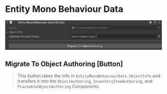 # Entity Mono Behaviour Data

![Entity Mono Behaviour Data](pics/entity-mono-behaviour-data.png)

## Migrate To Object Authoring [Button]
> This button takes the info in `EntityMonoBehaviourData.ObjectInfo` and transfers it into the
> `ObjectAuthoring`, `InventoryItemAuthoring`, and `PlaceableObjectAuthoring` Components.